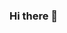 ### Hi there 👋

<!--
**PedroHercules0810/PedroHercules0810** is a ✨ _special_ ✨ repository because its `README.md` (this file) appears on your GitHub profile.

Here are some ideas to get you started:

- 🔭 I’m currently studying in UFERSA...
- 🌱 I’m currently learning C, JS...
- 👯 I’m looking to collaborate on Games...
- 🤔 I’m looking for help with C#...
- 💬 Ask me about everything...
- 📫 How to reach me: Anywhere...
- 😄 Pronouns: he...
- ⚡ Fun fact: hate, but play lol...
-->
